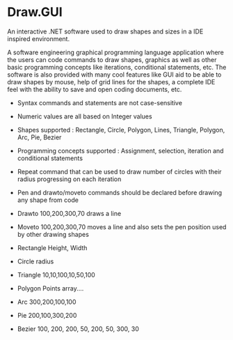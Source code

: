 # Draw.GUI

An interactive .NET software used to draw shapes and sizes in a IDE inspired environment.

A software engineering graphical programming language application where the users can code commands to draw shapes, graphics as well as other basic programming concepts like iterations, conditional statements, etc. The software is also provided with many cool features like GUI aid to be able to draw shapes by mouse, help of grid lines for the shapes, a complete IDE feel with the ability to save and open coding documents, etc.

- Syntax commands and statements are not case-sensitive

- Numeric values are all based on Integer values

- Shapes supported : Rectangle, Circle, Polygon, Lines, Triangle, Polygon, Arc, Pie, Bezier

- Programming concepts supported : Assignment, selection, iteration and conditional statements

- Repeat command that can be used to draw number of circles with their radius progressing on each iteration

- Pen and drawto/moveto commands should be declared before drawing any shape from code

- Drawto 100,200,300,70 draws a line

- Moveto 100,200,300,70 moves a line and also sets the pen position used by other drawing shapes

- Rectangle Height, Width

- Circle radius

- Triangle 10,10,100,10,50,100

- Polygon Points array....

- Arc 300,200,100,100

- Pie 200,100,300,200

- Bezier 100, 200, 200, 50, 200, 50, 300, 30
